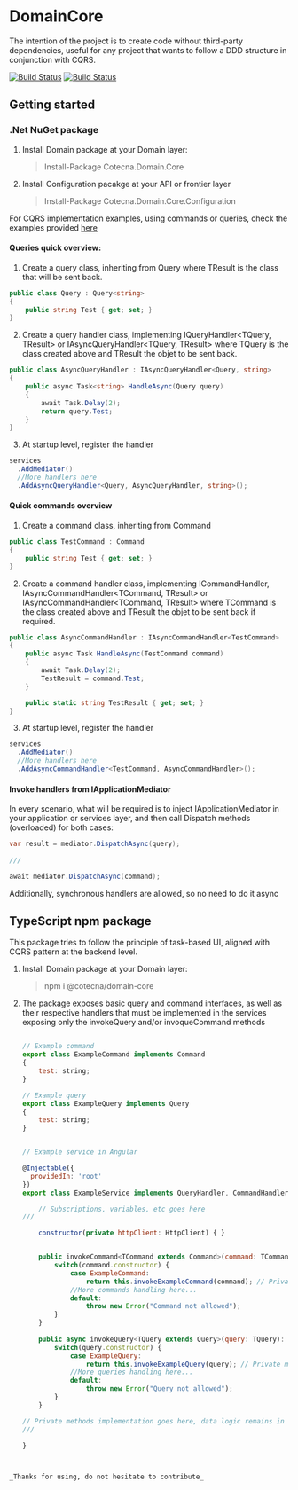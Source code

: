 # DomainCore

The intention of the project is to create code without third-party dependencies, useful for any project that wants to follow a DDD structure in conjunction with CQRS.

[![Build Status](https://cotecna.visualstudio.com/Cotecna%20Academy/_apis/build/status/OpenSource/%5BOpenSource%5D%20-%20Domain.Core%20(NuGet)?branchName=main)](https://cotecna.visualstudio.com/Cotecna%20Academy/_build/latest?definitionId=579&branchName=main)
[![Build Status](https://cotecna.visualstudio.com/Cotecna%20Academy/_apis/build/status/OpenSource/%5BOpenSource%5D%20-%20Domain.Core.Configuration%20(NuGet)?branchName=main)](https://cotecna.visualstudio.com/Cotecna%20Academy/_build/latest?definitionId=583&branchName=main)

## Getting started

### .Net NuGet package

1. Install Domain package at your Domain layer: 
    > Install-Package Cotecna.Domain.Core
2. Install Configuration pacakge at your API or frontier layer
    > Install-Package Cotecna.Domain.Core.Configuration


For CQRS implementation examples, using commands or queries, check the examples provided [here](https://github.com/Cotecna-Inspection/Domain.Core/tree/main/Cotecna.Domain.Core.Test)

#### Queries quick overview:
1. Create a query class, inheriting from Query<TResult> where TResult is the class that will be sent back.
  ```csharp
  public class Query : Query<string>
  {
      public string Test { get; set; }
  }
  ```
2. Create a query handler class, implementing IQueryHandler<TQuery, TResult> or IAsyncQueryHandler<TQuery, TResult> where TQuery is the class created above and TResult the objet to be sent back.
  ```csharp
  public class AsyncQueryHandler : IAsyncQueryHandler<Query, string>
  {
      public async Task<string> HandleAsync(Query query)
      {
          await Task.Delay(2);
          return query.Test;
      }
  }
  ``` 
3. At startup level, register the handler
  ```csharp
  services
    .AddMediator()
    //More handlers here
    .AddAsyncQueryHandler<Query, AsyncQueryHandler, string>();
  ```
  
#### Quick commands overview

1. Create a command class, inheriting from Command
  ```csharp
  public class TestCommand : Command
  {
      public string Test { get; set; }
  }
  ```
2. Create a command handler class, implementing ICommandHandler<TCommand>, IAsyncCommandHandler<TCommand, TResult> or IAsyncCommandHandler<TCommand, TResult> where TCommand is the class created above and TResult the objet to be sent back if required.
  ```csharp
  public class AsyncCommandHandler : IAsyncCommandHandler<TestCommand>
  {
      public async Task HandleAsync(TestCommand command)
      {
          await Task.Delay(2);
          TestResult = command.Test;
      }

      public static string TestResult { get; set; }
  }
  ``` 
3. At startup level, register the handler
  ```csharp
  services
    .AddMediator()
    //More handlers here
    .AddAsyncCommandHandler<TestCommand, AsyncCommandHandler>();
  ```
  
#### Invoke handlers from IApplicationMediator
In every scenario, what will be required is to inject IApplicationMediator in your application or services layer, and then call Dispatch methods (overloaded) for both cases:
  ```csharp
  var result = mediator.DispatchAsync(query);
   
  ///
  
  await mediator.DispatchAsync(command);
  
  ```
  
Additionally, synchronous handlers are allowed, so no need to do it async


## TypeScript npm package

This package tries to follow the principle of task-based UI, aligned with CQRS pattern at the backend level.

1. Install Domain package at your Domain layer: 
    > npm i @cotecna/domain-core
	
2. The package exposes basic query and command interfaces, as well as their respective handlers that must be implemented in the services exposing only the invokeQuery and/or invoqueCommand methods

	```javascript
	
	// Example command
	export class ExampleCommand implements Command
	{
		test: string;
	}
	
	// Example query
	export class ExampleQuery implements Query
	{
		test: string;
	}
	
	
	// Example service in Angular
	
	@Injectable({
	  providedIn: 'root'
	})
	export class ExampleService implements QueryHandler, CommandHandler {

		// Subscriptions, variables, etc goes here
    ///

		constructor(private httpClient: HttpClient) { }


		public invokeCommand<TCommand extends Command>(command: TCommand): Promise<InvokeResult> {
			switch(command.constructor) {
				case ExampleCommand:
					return this.invokeExampleCommand(command); // Private method implemented in this class
				//More commands handling here...
				default:
					throw new Error("Command not allowed");
			}
		}
	  
		public async invokeQuery<TQuery extends Query>(query: TQuery): Promise<InvokeResult> {
			switch(query.constructor) {
				case ExampleQuery:
					return this.invokeExampleQuery(query); // Private method implemented in this class
				//More queries handling here...
				default:
					throw new Error("Query not allowed");
			}
		}

    // Private methods implementation goes here, data logic remains in the service
    ///

	}
  ```
  
  
_Thanks for using, do not hesitate to contribute_